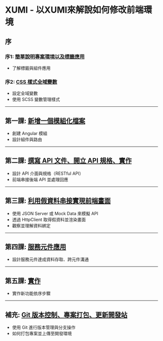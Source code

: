 # XUMI - 以XUMI來解說如何修改前端環境

## 序 
### 序1: [簡單說明專案環境以及標籤應用](https://github.com/wenwei2158/Xumi/blob/main/序1%20了解標籤與組件.md)
- 了解標籤與組件應用

### 序2: [CSS 樣式全域變數](https://github.com/wenwei2158/Xumi/blob/main/序2%20CSS樣式全域變數.md)
- 設定全域變數
- 使用 SCSS 變數管理樣式

---

## 第一課: [新增一個模組化檔案](https://github.com/wenwei2158/Xumi/blob/main/第一課%20新增一個模組化檔案.md)
- 創建 Angular 模組
- 設計組件與路由

---

## 第二課: [撰寫 API 文件、開立 API 規格、實作](https://github.com/wenwei2158/Xumi/blob/main/第二課%20撰寫%20API%20文件、開立%20API%20規格、實作.md)
- 設計 API 介面與規格（RESTful API）
- 前端串接後端 API 並處理回應

---

## 第三課: [利用假資料串接實現前端畫面](https://github.com/wenwei2158/Xumi/blob/main/第三課%20利用假資料串接實現前端畫面.md)
- 使用 JSON Server 或 Mock Data 來模擬 API
- 透過 HttpClient 取得假資料並渲染畫面
- 觀察並理解資料綁定

---

## 第四課: [服務元件應用](https://github.com/wenwei2158/Xumi/blob/main/第四課%20服務元件應用.md)
- 設計服務元件達成資料存取、跨元件溝通

---

## 第五課: [實作](https://github.com/wenwei2158/Xumi/blob/main/第五課%20實作新功能(以自我挑戰為例).md)
- 實作新功能依序步驟

---
## 補充: [Git 版本控制、專案打包、更新開發站](https://github.com/wenwei2158/Xumi/blob/main/補充%20Git%20版本控制、專案打包、更新開發站.md)
- 使用 Git 進行版本管理與分支操作
- 如何打包專案並上傳至開發環境
